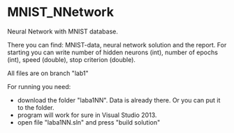 # MNIST_NNetwork
Neural Network with MNIST database.

There you can find: MNIST-data, neural network solution and the report.
For starting you can write number of hidden neurons (int), number of epochs (int), speed (double), stop criterion (double).

All files are on branch "lab1"

For running you need:
- download the folder "laba1NN". Data is already there. Or you can put it to the folder.
- program will work for sure in Visual Studio 2013.
- open file "laba1NN.sln" and press "build solution"